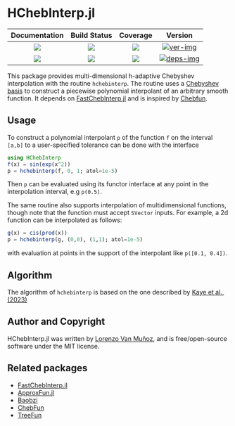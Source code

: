 # HChebInterp.jl

| Documentation | Build Status | Coverage | Version |
| :-: | :-: | :-: | :-: |
| [![][docs-stable-img]][docs-stable-url] | [![][action-img]][action-url] | [![][codecov-img]][codecov-url] | [![ver-img]][ver-url] |
| [![][docs-dev-img]][docs-dev-url] | [![][pkgeval-img]][pkgeval-url] | [![][aqua-img]][aqua-url] | [![deps-img]][deps-url] |

This package provides multi-dimensional h-adaptive Chebyshev interpolation with the
routine `hchebinterp`. The routine uses a [Chebyshev
basis](https://en.wikipedia.org/wiki/Chebyshev_polynomials) to construct a
piecewise polynomial interpolant of an arbitrary smooth function. It depends on
[FastChebInterp.jl](https://github.com/stevengj/FastChebInterp.jl) and is
inspired by [Chebfun](https://www.chebfun.org/ ).

## Usage

To construct a polynomial interpolant `p` of the function `f` on the interval
`[a,b]` to a user-specified tolerance can be done with the interface
```julia
using HChebInterp
f(x) = sin(exp(x^2))
p = hchebinterp(f, 0, 1; atol=1e-5)
```
Then `p` can be evaluated using its functor interface at any point in the
interpolation interval, e.g `p(0.5)`.

The same routine also supports interpolation of multidimensional functions,
though note that the function must accept `SVector` inputs.
For example, a 2d function can be interpolated as follows:
```julia
g(x) = cis(prod(x))
p = hchebinterp(g, (0,0), (1,1); atol=1e-5)
```
with evaluation at points in the support of the interpolant like `p([0.1, 0.4])`.


## Algorithm

The algorithm of `hchebinterp` is based on the one described by [Kaye et
al., (2023)](http://arxiv.org/abs/2211.12959)


## Author and Copyright

HChebInterp.jl was written by [Lorenzo Van Muñoz](https://web.mit.edu/lxvm/www/),
and is free/open-source software under the MIT license.


## Related packages
- [FastChebInterp.jl](https://github.com/stevengj/FastChebInterp.jl)
- [ApproxFun.jl](https://github.com/JuliaApproximation/ApproxFun.jl)
- [Baobzi](https://github.com/flatironinstitute/baobzi)
- [ChebFun](https://github.com/chebfun/chebfun)
- [TreeFun](https://github.com/danfortunato/treefun)

<!-- badges -->

[docs-stable-img]: https://img.shields.io/badge/docs-stable-blue.svg
[docs-stable-url]: https://lxvm.github.io/HChebInterp.jl/stable/

[docs-dev-img]: https://img.shields.io/badge/docs-dev-blue.svg
[docs-dev-url]: https://lxvm.github.io/HChebInterp.jl/dev/

[action-img]: https://github.com/lxvm/HChebInterp.jl/actions/workflows/CI.yml/badge.svg?branch=main
[action-url]: https://github.com/lxvm/HChebInterp.jl/actions/?query=workflow:CI

[pkgeval-img]: https://juliahub.com/docs/General/HChebInterp/stable/pkgeval.svg
[pkgeval-url]: https://juliahub.com/ui/Packages/General/HChebInterp

[codecov-img]: https://codecov.io/github/lxvm/HChebInterp.jl/branch/main/graph/badge.svg
[codecov-url]: https://app.codecov.io/github/lxvm/HChebInterp.jl

[aqua-img]: https://raw.githubusercontent.com/JuliaTesting/Aqua.jl/master/badge.svg
[aqua-url]: https://github.com/JuliaTesting/Aqua.jl

[ver-img]: https://juliahub.com/docs/HChebInterp/version.svg
[ver-url]: https://juliahub.com/ui/Packages/HChebInterp/UDEDl

[deps-img]: https://juliahub.com/docs/General/HChebInterp/stable/deps.svg
[deps-url]: https://juliahub.com/ui/Packages/General/HChebInterp?t=2